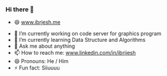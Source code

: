 ### Hi there 👋

- 😄   www.ibrjesh.me

<!--
**ibrijesh/ibrijesh** is a ✨ _special_ ✨ repository because its `README.md` (this file) appears on your GitHub profile.
-->

- 🔭 I’m currently working on code server for graphics program
- 🌱 I’m currently learning Data Structure and Algorithms
- 💬 Ask me about anything
- 📫 How to reach me: www.linkedin.com/in/ibrijesh
- 😄 Pronouns: He / Him
- ⚡ Fun fact: Siiuuuu 


